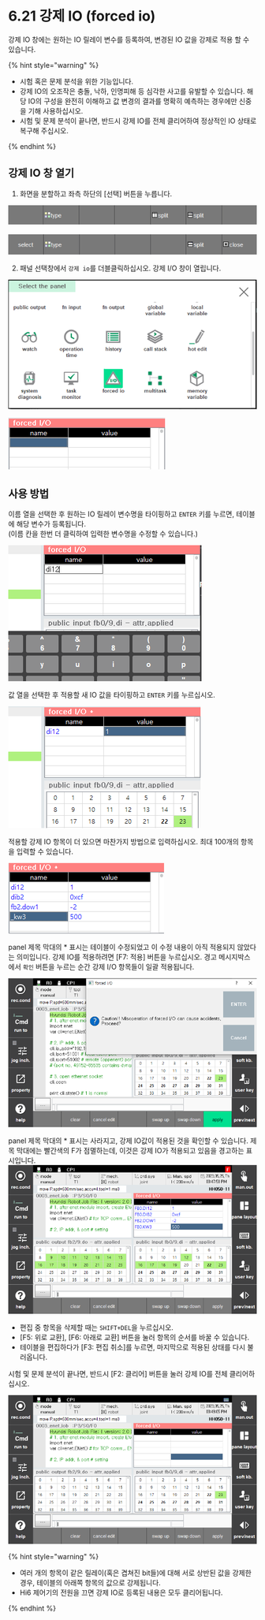 ﻿# 6.21 강제 IO (forced io)

강제 IO 창에는 원하는 IO 릴레이 변수를 등록하여, 변경된 IO 값을 강제로 적용 할 수 있습니다.


{% hint style="warning" %}
* 시험 혹은 문제 분석을 위한 기능입니다.
* 강제 IO의 오조작은 충돌, 낙하, 인명피해 등 심각한 사고를 유발할 수 있습니다. 해당 IO의 구성을 완전히 이해하고 값 변경의 결과를 명확히 예측하는 경우에만 신중을 기해 사용하십시오.
* 시험 및 문제 분석이 끝나면, 반드시 강제 IO를 전체 클리어하여 정상적인 IO 상태로 복구해 주십시오.

{% endhint %}

## 강제 IO 창 열기

1. 화면을 분할하고 좌측 하단의 [선택] 버튼을 누릅니다.

![](../_assets/tp630/panel-split.png)
&nbsp;
![](../_assets/tp630/panel-sel.png)

2. 패널 선택창에서 `강제 io`를 더블클릭하십시오. 강제 I/O 창이 열립니다.

![](../_assets/tp630/panel-forced-io/panel-forced-io.png)

![](../_assets/tp630/panel-forced-io/panel-forced-io-mon.png)


## 사용 방법

이름 열을 선택한 후 원하는 IO 릴레이 변수명을 타이핑하고 `ENTER` 키를 누르면, 테이블에 해당 변수가 등록됩니다.  
(이름 칸을 한번 더 클릭하여 입력한 변수명을 수정할 수 있습니다.)

![](../_assets/tp630/panel-forced-io/panel-forced-io-name.png)


값 열을 선택한 후 적용할 새 IO 값을 타이핑하고 `ENTER` 키를 누르십시오.

![](../_assets/tp630/panel-forced-io/panel-forced-io-val.png)

적용할 강제 IO 항목이 더 있으면 마찬가지 방법으로 입력하십시오. 최대 100개의 항목을 입력할 수 있습니다.

![](../_assets/tp630/panel-forced-io/panel-forced-io-multi.png)

panel 제목 막대의 * 표시는 테이블이 수정되었고 이 수정 내용이 아직 적용되지 않았다는 의미입니다.
강제 IO를 적용하려면 [F7: 적용] 버튼을 누르십시오.
경고 메시지박스에서 `확인` 버튼을 누르는 순간 강제 I/O 항목들이 일괄 적용됩니다.

![](../_assets/tp630/panel-forced-io/panel-forced-io-apply.png)


panel 제목 막대의 * 표시는 사라지고, 강제 IO값이 적용된 것을 확인할 수 있습니다. 제목 막대에는 빨간색의 F가 점멸하는데, 이것은 강제 IO가 적용되고 있음을 경고하는 표시입니다.
![](../_assets/tp630/panel-forced-io/panel-forced-io-result.png)


* 편집 중 항목을 삭제할 때는 `SHIFT+DEL`을 누르십시오.
* [F5: 위로 교환], [F6: 아래로 교환] 버튼을 눌러 항목의 순서를 바꿀 수 있습니다.
* 테이블을 편집하다가 [F3: 편집 취소]를 누르면, 마지막으로 적용된 상태를 다시 불러옵니다.


시험 및 문제 분석이 끝나면, 반드시 [F2: 클리어] 버튼을 눌러 강제 IO를 전체 클리어하십시오.

![](../_assets/tp630/panel-forced-io/panel-forced-io-clear.png)

{% hint style="warning" %}
* 여러 개의 항목이 같은 릴레이(혹은 겹쳐진 bit들)에 대해 서로 상반된 값을 강제한 경우, 테이블의 아래쪽 항목의 값으로 강제됩니다.
* Hi6 제어기의 전원을 끄면 강제 IO로 등록된 내용은 모두 클리어됩니다.

{% endhint %}

